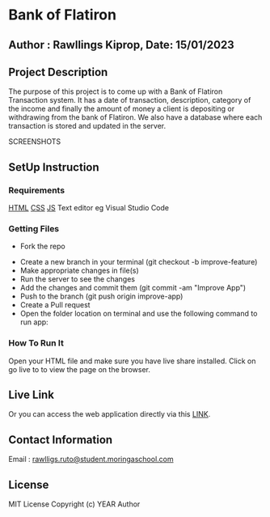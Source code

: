 # Bank of Flatiron
## Author : Rawllings Kiprop, Date: 15/01/2023
## Project Description
The purpose of this project is to come up with a Bank of Flatiron Transaction system. It has a date of transaction, description, category of the income and finally the amount of money a client is depositing or withdrawing from the bank of Flatiron. We also have a database where each transaction is stored and updated in the server. 

SCREENSHOTS

## SetUp Instruction
### Requirements
[HTML](https://html.com/)
[CSS](https://www.w3schools.com/css/)
[JS](https://www.w3schools.com/js/)
Text editor eg Visual Studio Code

### Getting Files
* Fork the repo
- Create a new branch in your terminal (git checkout -b improve-feature)
- Make appropriate changes in file(s)
- Run the server to see the changes
- Add the changes and commit them (git commit -am "Improve App")
- Push to the branch (git push origin improve-app)
- Create a Pull request
- Open the folder location on terminal and use the following command to run app:
### How To Run It
Open your HTML file and make sure you have live share installed.
Click on go live to to view the page on the browser.

## Live Link
Or you can access the web application directly via this [LINK](https://rawllings.github.io/security_check/).

## Contact Information
Email : rawlligs.ruto@student.moringaschool.com
## License
MIT License Copyright (c) YEAR Author